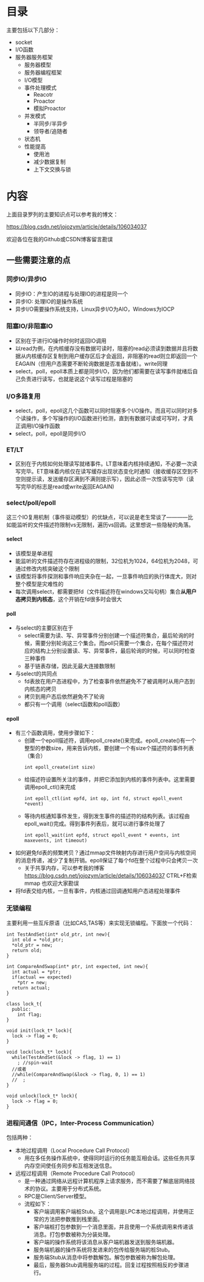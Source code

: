 # 目录

主要包括以下几部分：
- socket
- I/O函数
- 服务器服务框架
  - 服务器模型
  - 服务器编程框架
  - I/O模型
  - 事件处理模式
    - Reacotr
    - Proactor
    - 模拟Proactor
  - 并发模式
    - 半同步/半异步
    - 领导者/追随者
  - 状态机
  - 性能提高
    - 使用池
    - 减少数据复制
    - 上下文交换与锁


# 内容
  
上面目录罗列的主要知识点可以参考我的博文：

https://blog.csdn.net/jojozym/article/details/106034037

欢迎各位在我的Github或CSDN博客留言勘误
## 一些需要注意的点
### 同步IO/异步IO
- 同步IO：产生IO的进程与处理IO的进程是同一个
- 异步IO: 处理IO的是操作系统
- 异步I/O需要操作系统支持，Linux异步I/O为AIO，Windows为IOCP
### 阻塞IO/非阻塞IO
- 区别在于进行IO操作时何时返回IO调用
- 以read为例，在内核缓存没有数据可读时，阻塞的read必须读到数据并且将数据从内核缓存区复制到用户缓存区后才会返回，非阻塞的read则立即返回一个EAGAIN（但用户态需要不断轮询数据是否准备就绪）。write同理
- select，poll，epoll本质上都是同步I/O，因为他们都需要在读写事件就绪后自己负责进行读写，也就是说这个读写过程是阻塞的
### I/O多路复用
- select，poll，epoll这几个函数可以同时阻塞多个I/O操作。而且可以同时对多个读操作，多个写操作的I/O函数进行检测，直到有数据可读或可写时，才真正调用I/O操作函数
- select，poll，epoll是同步I/O
### ET/LT
- 区别在于内核如何处理读写就绪事件。LT意味着内核持续通知，不必要一次读写完毕。ET意味着内核仅在读写缓存出现状态变化时通知（接收缓存区空到不空则提示读，发送缓存区满到不满则提示写），因此必须一次性读写完毕（读写完毕的标志是read或write返回EAGAIN)
### select/poll/epoll

这三个IO复用机制（事件驱动模型）的优缺点，可以说是老生常谈了————比如能监听的文件描述符限制vs无限制，遍历vs回调。这里想说一些隐秘的角落。
#### select
- 该模型是单进程
- 能监听的文件描述符存在进程级的限制，32位机为1024，64位机为2048，可通过修改内核突破这个限制
- 该模型将事件探测和事件响应夹杂在一起，一旦事件响应的执行体庞大，则对整个模型是灾难性的
- 每次调用select，都需要把fd（文件描述符在windows又叫句柄）集合**从用户态拷贝到内核态**，这个开销在fd很多时会很大
#### poll
- 与select的主要区别在于
  - select需要为读、写、异常事件分别创建一个描述符集合，最后轮询的时候，需要分别轮询这三个集合。而poll只需要一个集合，在每个描述符对应的结构上分别设置读、写、异常事件，最后轮询的时候，可以同时检查三种事件
  - 基于链表存储，因此无最大连接数限制
- 与select的共同点
  - fd表放在用户态进程中，为了检查事件依然避免不了被调用时从用户态到内核态的拷贝
  - 拷贝到用户态后依然避免不了轮询
  - 都只有一个调用（select函数和poll函数）
#### epoll
  - 有三个函数调用，使用步骤如下：
    - 创建一个epoll描述符，调用epoll_create()来完成。epoll_create()有一个整型的参数size，用来告诉内核，要创建一个有size个描述符的事件列表（集合）
      ```
      int epoll_create(int size)
      ```
    - 给描述符设置所关注的事件，并把它添加到内核的事件列表中。这里需要调用epoll_ctl()来完成
      ```
      int epoll_ctl(int epfd, int op, int fd, struct epoll_event *event)
      ```
    - 等待内核通知事件发生，得到发生事件的描述符的结构列表。该过程由epoll_wait()完成。得到事件列表后，就可以进行事件处理了
      ```
      int epoll_wait(int epfd, struct epoll_event * events, int maxevents, int timeout)
      ```
  - 如何避免fd表的频繁拷贝？通过mmap文件映射内存进行用户空间与内核空间的消息传递，减少了复制开销。epoll保证了每个fd在整个过程中只会拷贝一次
    - 关于共享内存，可以参考我的博客 https://blog.csdn.net/jojozym/article/details/106034037 CTRL+F检索mmap 也欢迎大家勘误
  - 将fd表交给内核，一旦有事件，内核通过回调通知用户态进程处理事件
  
### 无锁编程
  主要利用一些互斥原语（比如CAS,TAS等）来实现无锁编程。下面放一个代码：
  ```
  int TestAndSet(int* old_ptr, int new){
    int old = *old_ptr;
    *old_ptr = new;
    return old;
  }
  
  int CompareAndSwap(int* ptr, int expected, int new){
    int actual = *ptr;
    if(actual == expected)
      *ptr = new;
    return actual;
  }
  
  class lock_t{
    public:
      int flag;
  }
  
  void init(lock_t* lock){
    lock -> flag = 0;
  }
  
  void lock(lock_t* lock){
    while(TestAndSet(&lock -> flag, 1) == 1)
      ; //spin-wait
    //或者
    //while(CompareAndSwap(&lock -> flag, 0, 1) == 1)
    //  ;
  }
  
  void unlock(lock_t* lock){
    lock -> flag = 0;
  }
  ```
### 进程间通信（IPC，Inter-Process Communication）
包括两种：
- 本地过程调用（Local Procedure Call Protocol）
  - 用在多任务操作系统中，使得同时运行的任务能互相会话。这些任务共享内存空间使任务同步和互相发送信息。
- 远程过程调用（Remote Procedure Call Protocol）
  - 是一种通过网络从远程计算机程序上请求服务，而不需要了解底层网络技术的协议。主要用于分布式系统。
  - RPC是Client/Server模型。
  - 流程如下：
    - 客户端调用客户端桩Stub。这个调用是LPC本地过程调用，并使用正常的方法把参数推到栈里面。
    - 客户端桩打包参数到一个消息里面，并且使用一个系统调用来传递该消息。打包参数被称为分装处理。
    - 客户端的操作系统将该消息从客户端机器发送到服务端机器。
    - 服务端机器的操作系统将发进来的包传给服务端的桩Stub。
    - 服务端Stub从消息中将参数解包。解包参数被称为解包处理。
    - 最后，服务器Stub调用服务端的过程。回复过程按照相反的步骤进行。



